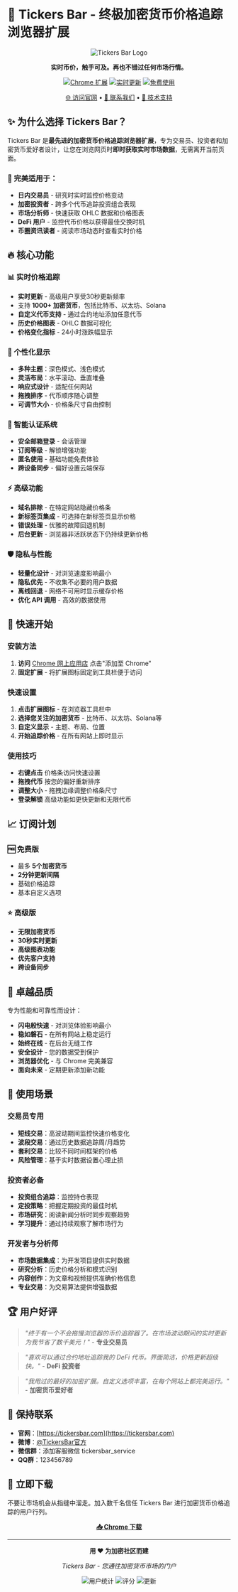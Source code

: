 # 🚀 Tickers Bar - 终极加密货币价格追踪浏览器扩展

<div align="center">

![Tickers Bar Logo](public/icon/128.png)

**实时币价，触手可及。再也不错过任何市场行情。**

[![Chrome 扩展](https://img.shields.io/badge/Chrome-已上线-brightgreen?logo=googlechrome)](https://tickersbar.com)
[![实时更新](https://img.shields.io/badge/更新-实时-blue)](https://tickersbar.com)
[![免费使用](https://img.shields.io/badge/价格-免费版本-success)](https://tickersbar.com)

[🌐 访问官网](https://tickersbar.com) • [📧 联系我们](mailto:contact@tickersbar.com) • [💬 技术支持](https://tickersbar.com/support)

</div>

## ✨ 为什么选择 Tickers Bar？

Tickers Bar 是**最先进的加密货币价格追踪浏览器扩展**，专为交易员、投资者和加密货币爱好者设计，让您在浏览网页时**即时获取实时市场数据**，无需离开当前页面。

### 🎯 完美适用于：
- **日内交易员** - 研究时实时监控价格变动
- **加密投资者** - 跨多个代币追踪投资组合表现
- **市场分析师** - 快速获取 OHLC 数据和价格图表
- **DeFi 用户** - 监控代币价格以获得最佳交换时机
- **币圈资讯读者** - 阅读市场动态时查看实时价格

## 🔥 核心功能

### 📊 实时价格追踪
- **实时更新** - 高级用户享受30秒更新频率
- 支持 **1000+ 加密货币**，包括比特币、以太坊、Solana
- **自定义代币支持** - 通过合约地址添加任意代币
- **历史价格图表** - OHLC 数据可视化
- **价格变化指标** - 24小时涨跌幅显示

### 🎨 个性化显示
- **多种主题**：深色模式、浅色模式
- **灵活布局**：水平滚动、垂直堆叠
- **响应式设计** - 适配任何网站
- **拖拽排序** - 代币顺序随心调整
- **可调节大小** - 价格条尺寸自由控制

### 🔐 智能认证系统
- **安全邮箱登录** - 会话管理
- **订阅等级** - 解锁增强功能
- **匿名使用** - 基础功能免费体验
- **跨设备同步** - 偏好设置云端保存

### ⚡ 高级功能
- **域名排除** - 在特定网站隐藏价格条
- **新标签页集成** - 可选择在新标签页显示价格
- **错误处理** - 优雅的故障回退机制
- **后台更新** - 浏览器非活跃状态下仍持续更新价格

### 🛡️ 隐私与性能
- **轻量化设计** - 对浏览速度影响最小
- **隐私优先** - 不收集不必要的用户数据
- **离线回退** - 网络不可用时显示缓存价格
- **优化 API 调用** - 高效的数据使用

## 🚀 快速开始

### 安装方法
1. **访问** [Chrome 网上应用店](https://tickersbar.com) 点击"添加至 Chrome"
2. **固定扩展** - 将扩展图标固定到工具栏便于访问

### 快速设置
1. **点击扩展图标** - 在浏览器工具栏中
2. **选择您关注的加密货币** - 比特币、以太坊、Solana等
3. **自定义显示** - 主题、布局、位置
4. **开始追踪价格** - 在所有网站上即时显示

### 使用技巧
- **右键点击** 价格条访问快速设置
- **拖拽代币** 按您的偏好重新排序
- **调整大小** - 拖拽边缘调整价格条尺寸
- **登录解锁** 高级功能如更快更新和无限代币

## 📈 订阅计划

### 🆓 免费版
- 最多 **5个加密货币**
- **2分钟更新间隔**
- 基础价格追踪
- 基本自定义选项

### ⭐ 高级版
- **无限加密货币**
- **30秒实时更新**
- **高级图表功能**
- **优先客户支持**
- **跨设备同步**

## 🔧 卓越品质

专为性能和可靠性而设计：

- **闪电般快速** - 对浏览体验影响最小
- **稳如磐石** - 在所有网站上稳定运行
- **始终在线** - 在后台无缝工作
- **安全设计** - 您的数据受到保护
- **浏览器优化** - 与 Chrome 完美兼容
- **面向未来** - 定期更新添加新功能



## 🎯 使用场景

### 交易员专用
- **短线交易**：高波动期间监控快速价格变化
- **波段交易**：通过历史数据追踪周/月趋势
- **套利交易**：比较不同时间框架的价格
- **风险管理**：基于实时数据设置心理止损

### 投资者必备
- **投资组合追踪**：监控持仓表现
- **定投策略**：把握定期投资的最佳时机
- **市场研究**：阅读新闻分析时同步观察趋势
- **学习提升**：通过持续观察了解市场行为

### 开发者与分析师
- **市场数据集成**：为开发项目提供实时数据
- **研究分析**：历史价格分析和模式识别
- **内容创作**：为文章和视频提供准确价格信息
- **专业交易**：为交易算法提供增强数据

## 🏆 用户好评

> *"终于有一个不会拖慢浏览器的币价追踪器了。在市场波动期间的实时更新为我节省了数千美元！"* - **专业交易员**

> *"喜欢可以通过合约地址追踪我的 DeFi 代币。界面简洁，价格更新超级快。"* - **DeFi 投资者**

> *"我用过的最好的加密扩展。自定义选项丰富，在每个网站上都完美运行。"* - **加密货币爱好者**



## 📱 保持联系

- **官网**：[https://tickersbar.com](https://tickersbar.com)
- **微博**：[@TickersBar官方](https://weibo.com/tickersbar)
- **微信群**：添加客服微信 tickersbar_service
- **QQ群**：123456789

## 🚀 立即下载

不要让市场机会从指缝中溜走。加入数千名信任 Tickers Bar 进行加密货币价格追踪的用户行列。

<div align="center">

**[📥 Chrome 下载](https://tickersbar.com)**

</div>

---

<div align="center">

**用 ❤️ 为加密社区而建**

*Tickers Bar - 您通往加密货币市场的门户*

![用户统计](https://img.shields.io/badge/用户-1万%2B-brightgreen)
![评分](https://img.shields.io/badge/评分-4.8%2F5-yellow)
![更新](https://img.shields.io/badge/更新-每周-blue)


</div> 

